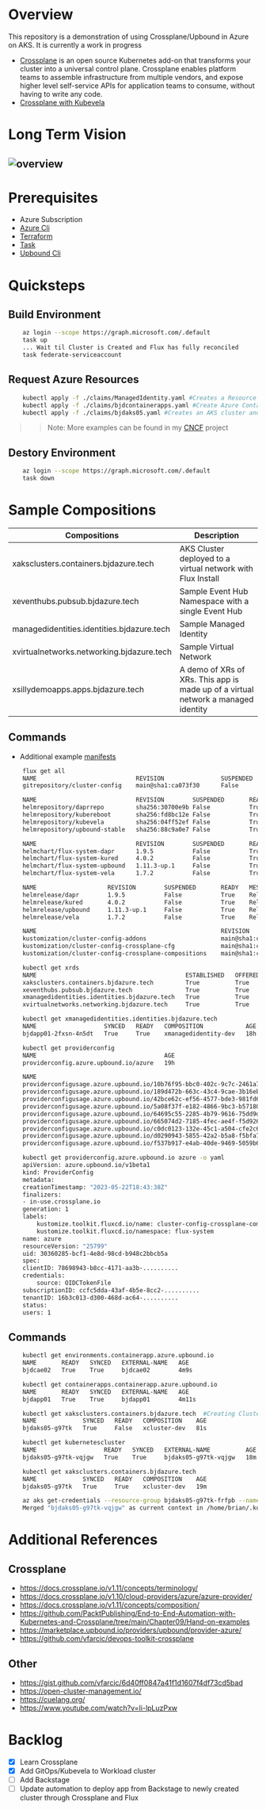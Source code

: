 # Overview

This repository is a demonstration of using Crossplane/Upbound in Azure on AKS. It is currently a work in progress

* [Crossplane](https://www.crossplane.io/) is an open source Kubernetes add-on that transforms your cluster into a universal control plane. Crossplane enables platform teams to assemble infrastructure from multiple vendors, and expose higher level self-service APIs for application teams to consume, without having to write any code.
* [Crossplane with Kubevela](https://kubevela.io/docs/platform-engineers/crossplane/)

# Long Term Vision
![overview](./assets/backstage-crossplane.png)
---

# Prerequisites 
* Azure Subscription
* [Azure Cli](https://github.com/briandenicola/tooling/blob/main/azure-cli.sh)
* [Terraform](https://github.com/briandenicola/tooling/blob/main/terraform.sh)
* [Task](https://github.com/briandenicola/tooling/blob/main/task.sh)
* [Upbound Cli](https://github.com/briandenicola/tooling/blob/main/upbound.sh)

# Quicksteps
## Build Environment
```bash
    az login --scope https://graph.microsoft.com/.default
    task up
    ... Wait til Cluster is Created and Flux has fully reconciled
    task federate-serviceaccount 
```

## Request Azure Resources
```bash
    kubectl apply -f ./claims/ManagedIdentity.yaml #Creates a Resource Group and a couple Managed Identities
    kubectl apply -f ./claims/bjdcontainerapps.yaml #Create Azure Container Apps
    kubectl apply -f ./claims/bjdaks05.yaml #Creates an AKS cluster and deploy an application defined by OAM/Kubevela from ./cluster-configs/workload/httpbin.yaml
```
>> Note: More examples can be found in my [CNCF](https://github.com/briandenicola/cncf/tree/main/crossplane/manifests) project

## Destory Environment
```bash
    az login --scope https://graph.microsoft.com/.default
    task down
```

# Sample Compositions
Compositions | Description
------ | ------
xaksclusters.containers.bjdazure.tech | AKS Cluster deployed to a virtual network with Flux Install
xeventhubs.pubsub.bjdazure.tech | Sample Event Hub Namespace with a single Event Hub
managedidentities.identities.bjdazure.tech | Sample Managed Identity
xvirtualnetworks.networking.bjdazure.tech | Sample Virtual Network
xsillydemoapps.apps.bjdazure.tech  | A demo of XRs of XRs.  This app is made up of a virtual network a managed identity

## Commands
* Additional example [manifests](https://github.com/briandenicola/cncf/tree/main/crossplane)

```bash
    flux get all
    NAME                            REVISION                SUSPENDED       READY   MESSAGE
    gitrepository/cluster-config    main@sha1:ca073f30      False           True    stored artifact for revision 'main@sha1:ca073f30'

    NAME                            REVISION        SUSPENDED       READY   MESSAGE
    helmrepository/daprrepo         sha256:30700e9b False           True    stored artifact: revision 'sha256:30700e9b'
    helmrepository/kubereboot       sha256:fd8bc12e False           True    stored artifact: revision 'sha256:fd8bc12e'
    helmrepository/kubevela         sha256:04ff52ef False           True    stored artifact: revision 'sha256:04ff52ef'
    helmrepository/upbound-stable   sha256:88c9a0e7 False           True    stored artifact: revision 'sha256:88c9a0e7'

    NAME                            REVISION        SUSPENDED       READY   MESSAGE
    helmchart/flux-system-dapr      1.9.5           False           True    pulled 'dapr' chart with version '1.9.5'
    helmchart/flux-system-kured     4.0.2           False           True    pulled 'kured' chart with version '4.0.2'
    helmchart/flux-system-upbound   1.11.3-up.1     False           True    pulled 'universal-crossplane' chart with version '1.11.3-up.1'
    helmchart/flux-system-vela      1.7.2           False           True    pulled 'vela-core' chart with version '1.7.2'

    NAME                    REVISION        SUSPENDED       READY   MESSAGE
    helmrelease/dapr        1.9.5           False           True    Release reconciliation succeeded
    helmrelease/kured       4.0.2           False           True    Release reconciliation succeeded
    helmrelease/upbound     1.11.3-up.1     False           True    Release reconciliation succeeded
    helmrelease/vela        1.7.2           False           True    Release reconciliation succeeded

    NAME                                                    REVISION                SUSPENDED       READY   MESSAGE
    kustomization/cluster-config-addons                     main@sha1:ca073f30      False           True    Applied revision: main@sha1:ca073f30
    kustomization/cluster-config-crossplane-cfg             main@sha1:ca073f30      False           True    Applied revision: main@sha1:ca073f30
    kustomization/cluster-config-crossplane-compositions    main@sha1:ca073f30      False           True    Applied revision: main@sha1:ca073f30

    kubectl get xrds
    NAME                                          ESTABLISHED   OFFERED   AGE
    xaksclusters.containers.bjdazure.tech         True          True      19h
    xeventhubs.pubsub.bjdazure.tech               True          True      16h
    xmanagedidentities.identities.bjdazure.tech   True          True      18h
    xvirtualnetworks.networking.bjdazure.tech     True          True      19h

    kubectl get xmanagedidentities.identities.bjdazure.tech
    NAME                   SYNCED   READY   COMPOSITION            AGE
    bjdapp01-2fxsn-4n5dt   True     True    xmanagedidentity-dev   18h

    kubectl get providerconfig
    NAME                                    AGE
    providerconfig.azure.upbound.io/azure   19h

    NAME                                                                        AGE   CONFIG-NAME   RESOURCE-KIND          RESOURCE-NAME
    providerconfigusage.azure.upbound.io/10b76f95-bbc0-402c-9c7c-2461a7c491b9   18h   azure         Subnet                 bjdapp01-2fxsn-gvbl6
    providerconfigusage.azure.upbound.io/189d472b-663c-43c4-9cae-3b16eb44099a   16h   azure         ResourceGroup          test-pubsub-rg
    providerconfigusage.azure.upbound.io/42bce62c-ef56-4577-bde3-981fd6f9fd39   18h   azure         Subnet                 bjdapp01-2fxsn-tvvd6
    providerconfigusage.azure.upbound.io/5a08f37f-e182-4866-9bc3-b571802696cc   16h   azure         EventHub               bjdhub005-q9fvr-ntjqp
    providerconfigusage.azure.upbound.io/64695c55-2285-4b79-9616-75dd9d3f3128   18h   azure         Subnet                 bjdapp01-2fxsn-gpmrh
    providerconfigusage.azure.upbound.io/665074d2-7185-4fec-ae4f-f5d926b5ca1b   16h   azure         EventHubNamespace      bjdhub005-q9fvr-hpwbl
    providerconfigusage.azure.upbound.io/c0dc0123-132e-45c1-a504-cfe2c6d833be   18h   azure         UserAssignedIdentity   bjdapp01-2fxsn-hhv47
    providerconfigusage.azure.upbound.io/d0290943-5855-42a2-b5a8-f5bfa770f760   18h   azure         VirtualNetwork         bjdapp01-2fxsn-d6zr8
    providerconfigusage.azure.upbound.io/f537b917-e4ab-40de-9469-5059b627fa6c   18h   azure         ResourceGroup          test-app01-rg

    kubectl get providerconfig.azure.upbound.io azure -o yaml
    apiVersion: azure.upbound.io/v1beta1
    kind: ProviderConfig
    metadata:
    creationTimestamp: "2023-05-22T18:43:38Z"
    finalizers:
    - in-use.crossplane.io
    generation: 1
    labels:
        kustomize.toolkit.fluxcd.io/name: cluster-config-crossplane-compositions
        kustomize.toolkit.fluxcd.io/namespace: flux-system
    name: azure
    resourceVersion: "25799"
    uid: 30360285-bcf1-4e8d-98cd-b948c2bbcb5a
    spec:
    clientID: 78698943-b8cc-4171-aa3b-..........
    credentials:
        source: OIDCTokenFile
    subscriptionID: ccfc5dda-43af-4b5e-8cc2-..........
    tenantID: 16b3c013-d300-468d-ac64-..........
    status:
    users: 1
```

## Commands
```bash
    kubectl get environments.containerapp.azure.upbound.io
    NAME       READY   SYNCED   EXTERNAL-NAME   AGE
    bjdcae02   True    True     bjdcae02        4m9s

    kubectl get containerapps.containerapp.azure.upbound.io
    NAME       READY   SYNCED   EXTERNAL-NAME   AGE
    bjdapp01   True    True     bjdapp01        4m11s

    kubectl get xaksclusters.containers.bjdazure.tech  #Creating Cluster
    NAME             SYNCED   READY   COMPOSITION    AGE
    bjdaks05-g97tk   True     False   xcluster-dev   81s

    kubectl get kubernetescluster
    NAME                   READY   SYNCED   EXTERNAL-NAME          AGE
    bjdaks05-g97tk-vqjgw   True    True     bjdaks05-g97tk-vqjgw   18m

    kubectl get xaksclusters.containers.bjdazure.tech
    NAME             SYNCED   READY   COMPOSITION    AGE
    bjdaks05-g97tk   True     True    xcluster-dev   19m

    az aks get-credentials --resource-group bjdaks05-g97tk-frfpb --name bjdaks05-g97tk-vqjgw
    Merged "bjdaks05-g97tk-vqjgw" as current context in /home/brian/.kube/config


```

# Additional References
## Crossplane
* https://docs.crossplane.io/v1.11/concepts/terminology/
* https://docs.crossplane.io/v1.10/cloud-providers/azure/azure-provider/
* https://docs.crossplane.io/v1.11/concepts/composition/
* https://github.com/PacktPublishing/End-to-End-Automation-with-Kubernetes-and-Crossplane/tree/main/Chapter09/Hand-on-examples
* https://marketplace.upbound.io/providers/upbound/provider-azure/
* https://github.com/vfarcic/devops-toolkit-crossplane
## Other
* https://gist.github.com/vfarcic/6d40ff0847a41f1d1607f4df73cd5bad
* https://open-cluster-management.io/
* https://cuelang.org/
* https://www.youtube.com/watch?v=Ii-lpLuzPxw

# Backlog
- [X] Learn Crossplane
- [X] Add GitOps/Kubevela to Workload cluster
- [ ] Add Backstage
- [ ] Update automation to deploy app from Backstage to newly created cluster through Crossplane and Flux
